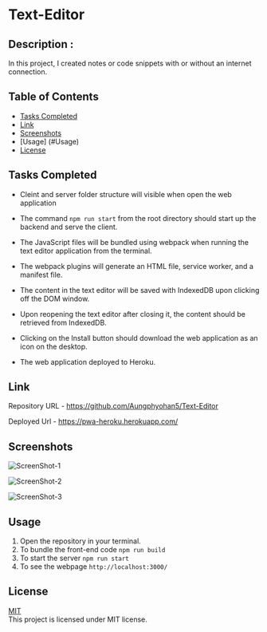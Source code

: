 # Text-Editor
 
## Description :
 
In this project, I created notes or code snippets with or without an internet connection.


## Table of Contents

- [Tasks Completed](#TaskCompleted)
- [Link](#Link)
- [Screenshots](#Screenshots)
- [Usage] (#Usage)
- [License](#license)




## Tasks Completed


- Cleint and server folder structure will visible when open the web application

- The command `npm run start` from the root directory should start up the backend and serve the client. 

- The JavaScript files will be bundled using webpack when running the text editor application from the terminal.

- The webpack plugins will generate an HTML file, service worker, and a manifest file.

- The content in the text editor will be saved with IndexedDB upon clicking off the DOM window.

- Upon reopening the text editor after closing it, the content should be retrieved from IndexedDB.

- Clicking on the Install button should download the web application as an icon on the desktop.

- The web application deployed to Heroku.



## Link


Repository URL  - https://github.com/Aungphyohan5/Text-Editor

Deployed Url  - https://pwa-heroku.herokuapp.com/


## Screenshots

![ScreenShot-1](https://user-images.githubusercontent.com/112873819/226743110-47f59a60-18f1-48ce-884e-67191537e447.png)

![ScreenShot-2](https://user-images.githubusercontent.com/112873819/226743243-49de8855-7fa7-40d8-b944-33df95693616.png)

![ScreenShot-3](https://user-images.githubusercontent.com/112873819/226743312-4d8aa800-313c-456b-8982-9fd2c09f08cd.png)


## Usage

1. Open the repository in your terminal.
2. To bundle the front-end code  ```npm run build``` 
3. To start the server ```npm run start``` 
4. To see the webpage ```http://localhost:3000/```


    
## License

[MIT](https://choosealicense.com/licenses/mit/) 
<br>
This project is licensed under MIT license.

